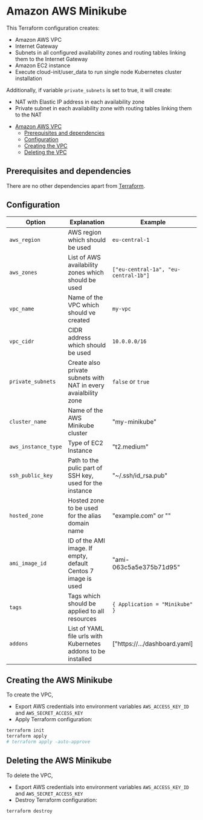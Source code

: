 # Amazon AWS Minikube

This Terraform configuration creates:
* Amazon AWS VPC
* Internet Gateway
* Subnets in all configured availability zones and routing tables linking them to the Internet Gateway
* Amazon EC2 instance
* Execute cloud-init/user_data to run single node Kubernetes cluster installation

Additionally, if variable `private_subnets` is set to true, it will create:

* NAT with Elastic IP address in each availability zone
* Private subnet in each availability zone with routing tables linking them to the NAT

<!-- TOC -->

- [Amazon AWS VPC](#amazon-aws-vpc)
    - [Prerequisites and dependencies](#prerequisites-and-dependencies)
    - [Configuration](#configuration)
    - [Creating the VPC](#creating-the-aws-minikube)
    - [Deleting the VPC](#deleting-the-aws-minikube)

<!-- /TOC -->

## Prerequisites and dependencies

There are no other dependencies apart from [Terraform](https://www.terraform.io).

## Configuration

| Option | Explanation | Example |
|--------|-------------|---------|
| `aws_region` | AWS region which should be used | `eu-central-1` |
| `aws_zones` | List of AWS availability zones which should be used | `["eu-central-1a", "eu-central-1b"]` |
| `vpc_name` | Name of the VPC which should ve created | `my-vpc` |
| `vpc_cidr` | CIDR address which should be used | `10.0.0.0/16` |
| `private_subnets` | Create also private subnets with NAT in every avaialbility zone | `false` or `true` |
| `cluster_name` | Name of the AWS Minikube cluster | "my-minikube" |
| `aws_instance_type` | Type of EC2 Instance | "t2.medium" |
| `ssh_public_key` | Path to the pulic part of SSH key, used for the instance | "~/.ssh/id_rsa.pub" |
| `hosted_zone` | Hosted zone to be used for the alias domain name | "example.com" or "" |
| `ami_image_id` | ID of the AMI image. If empty, default Centos 7 image is used | "ami-063c5a5e375b71d95" |
| `tags` | Tags which should be applied to all resources | `{ Application = "Minikube" }` |
| `addons` | List of YAML file urls with Kubernetes addons to be installed | ["https://.../dashboard.yaml] |

## Creating the AWS Minikube

To create the VPC, 
* Export AWS credentials into environment variables `AWS_ACCESS_KEY_ID` and `AWS_SECRET_ACCESS_KEY`
* Apply Terraform configuration:
```bash
terraform init
terraform apply
# terraform apply -auto-approve
```

## Deleting the AWS Minikube

To delete the VPC, 
* Export AWS credentials into environment variables `AWS_ACCESS_KEY_ID` and `AWS_SECRET_ACCESS_KEY`
* Destroy Terraform configuration:
```bash
terraform destroy
```
